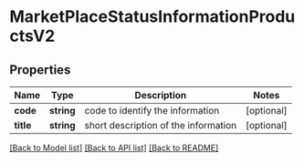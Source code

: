 # MarketPlaceStatusInformationProductsV2

## Properties
Name | Type | Description | Notes
------------ | ------------- | ------------- | -------------
**code** | **string** | code to identify the information | [optional] 
**title** | **string** | short description of the information | [optional] 

[[Back to Model list]](../../README.md#documentation-for-models) [[Back to API list]](../../README.md#documentation-for-api-endpoints) [[Back to README]](../../README.md)

